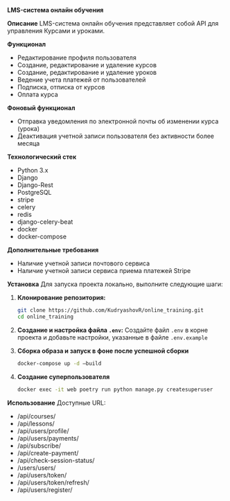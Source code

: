 **LMS-система онлайн обучения**

**Описание**
LMS-система онлайн обучения представляет собой API для управления Курсами и уроками.

**Функционал**
- Редактирование профиля пользователя
- Создание, редактирование и удаление курсов
- Создание, редактирование и удаление уроков
- Ведение учета платежей от пользователей
- Подписка, отписка от курсов
- Оплата курса

**Фоновый функционал**
- Отправка уведомления по электронной почты об изменении курса (урока)
- Деактивация учетной записи пользователя без активности более месяца

**Технологический стек**
- Python 3.x
- Django
- Django-Rest
- PostgreSQL
- stripe
- celery
- redis
- django-celery-beat
- docker
- docker-compose

**Дополнительные требования**
- Наличие учетной записи почтового сервиса
- Наличие учетной записи сервиса приема платежей Stripe

**Установка**
Для запуска проекта локально, выполните следующие шаги:

1. **Клонирование репозитория:**
    ```bash
    git clone https://github.com/KudryashovR/online_training.git
    cd online_training
    ```

2. **Создание и настройка файла `.env`:**
    Создайте файл `.env` в корне проекта и добавьте настройки, указанные в файле `.env.example`

3. **Сборка образа и запуск в фоне после успешной сборки**
   ```bash
   docker-compose up -d —build
   ```

4. **Создание суперпользователя**
   ```bash
   docker exec -it web poetry run python manage.py createsuperuser
   ```

**Использование**
Доступные URL:
- /api/courses/
- /api/lessons/
- /api/users/profile/
- /api/users/payments/
- /api/subscribe/
- /api/create-payment/
- /api/check-session-status/
- /users/users/
- /api/users/token/
- /api/users/token/refresh/
- /api/users/register/
